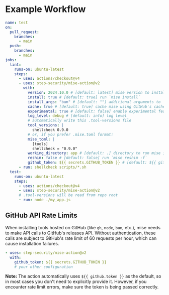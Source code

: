 # Example Workflow

```yaml
name: test
on:
  pull_request:
    branches:
      - main
  push:
    branches:
      - main
jobs:
  lint:
    runs-on: ubuntu-latest
    steps:
      - uses: actions/checkout@v4
      - uses: step-security/mise-action@v2
        with:
          version: 2024.10.0 # [default: latest] mise version to install
          install: true # [default: true] run `mise install`
          install_args: "bun" # [default: ""] additional arguments to `mise install`
          cache: true # [default: true] cache mise using GitHub's cache
          experimental: true # [default: false] enable experimental features
          log_level: debug # [default: info] log level
          # automatically write this .tool-versions file
          tool_versions: |
            shellcheck 0.9.0
          # or, if you prefer .mise.toml format:
          mise_toml: |
            [tools]
            shellcheck = "0.9.0"
          working_directory: app # [default: .] directory to run mise in
          reshim: false # [default: false] run `mise reshim -f`
          github_token: ${{ secrets.GITHUB_TOKEN }} # [default: ${{ github.token }}] GitHub token for API authentication
      - run: shellcheck scripts/*.sh
  test:
    runs-on: ubuntu-latest
    steps:
      - uses: actions/checkout@v4
      - uses: step-security/mise-action@v2
      # .tool-versions will be read from repo root
      - run: node ./my_app.js
```

## GitHub API Rate Limits

When installing tools hosted on GitHub (like `gh`, `node`, `bun`, etc.), mise needs to make API calls to GitHub's releases API. Without authentication, these calls are subject to GitHub's rate limit of 60 requests per hour, which can cause installation failures.

```yaml
- uses: step-security/mise-action@v2
  with:
    github_token: ${{ secrets.GITHUB_TOKEN }}
    # your other configuration
```

**Note:** The action automatically uses `${{ github.token }}` as the default, so in most cases you don't need to explicitly provide it. However, if you encounter rate limit errors, make sure the token is being passed correctly.
